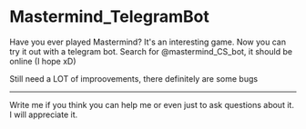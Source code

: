 # Mastermind_TelegramBot
Have you ever played Mastermind? It's an interesting game. Now you can try it out with a telegram bot.
Search for @mastermind_CS_bot, it should be online (I hope xD)

Still need a LOT of improovements, there definitely are some bugs
______________________________________________________________________________________________________
Write me if you think you can help me or even just to ask questions about it. I will appreciate it.
